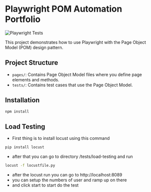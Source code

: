# Playwright POM Automation Portfolio
![Playwright Tests](https://github.com/ricky2094/Playwright-Porto/actions/workflows/playwright.yml/badge.svg)


This project demonstrates how to use Playwright with the Page Object Model (POM) design pattern.

## Project Structure

- `pages/`: Contains Page Object Model files where you define page elements and methods.
- `tests/`: Contains test cases that use the Page Object Model.

## Installation

```bash
npm install
```

## **Load Testing**
- First thing is to install locust using this command 
```bash
pip install locust
```
- after that you can go to directory /tests/load-testing and run 
```bash
locust -f locustfile.py
```
- after the locust run you can go to http://localhost:8089
- you can setup the numbers of user and ramp up on there
- and click start to start do the test
